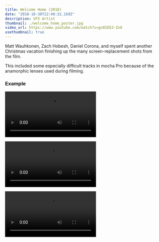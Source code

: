 ```yaml
---
title: Welcome Home (2018)
date: "2018-10-30T22:40:32.169Z"
description: VFX Artist
thumbnail: ./welcome_home_poster.jpg
video_url: https://www.youtube.com/watch?v=gn0IEE3-Zn8
usethumbnail: true
---
```


Matt Wauhkonen, Zach Hobesh, Daniel Corona, and myself spent another Christmas vacation finishing up the many screen-replacement shots from the film.

This included some especially difficult tracks in mocha Pro because of the anamorphic lenses used during filming.

### Example

![](original.mp4)

![](tracked.mp4)

![](composited.mov)
